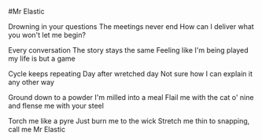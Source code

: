 #Mr Elastic

Drowning in your questions
The meetings never end
How can I deliver what you won't let me begin?

Every conversation 
The story stays the same
Feeling like I'm being played my life is but a game

Cycle keeps repeating 
Day after wretched day 
Not sure how I can explain it any other way

Ground down to a powder
I'm milled into a meal
Flail me with the cat o' nine and flense me with your steel

Torch me like a pyre
Just burn me to the wick
Stretch me thin to snapping, call me Mr Elastic
